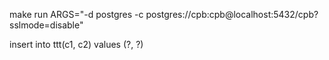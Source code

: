 make run ARGS="-d postgres -c postgres://cpb:cpb@localhost:5432/cpb?sslmode=disable"

insert into ttt(c1, c2) values (?, ?)